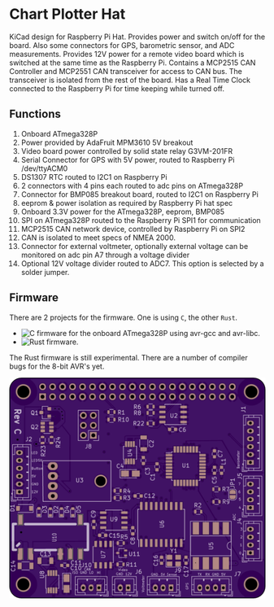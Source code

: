 # Chart Plotter Hat

KiCad design for Raspberry Pi Hat. Provides power and switch on/off for the
board. Also some connectors for GPS, barometric sensor, and ADC
measurements. Provides 12V power for a remote video board which is
switched at the same time as the Raspberry Pi. Contains a MCP2515 CAN
Controller and MCP2551 CAN transceiver for access to CAN bus. The
transceiver is isolated from the rest of the board. Has a Real Time
Clock connected to the Raspberry Pi for time keeping while turned off.

## Functions

1. Onboard ATmega328P
2. Power provided by AdaFruit MPM3610 5V breakout
3. Video board power controlled by solid state relay G3VM-201FR
4. Serial Connector for GPS with 5V power, routed to Raspberry Pi
   /dev/ttyACM0
5. DS1307 RTC routed to I2C1 on Raspberry Pi
6. 2 connectors with 4 pins each routed to adc pins on ATmega328P
7. Connector for BMP085 breakout board, routed to I2C1 on Raspberry Pi
8. eeprom & power isolation as required by Raspberry Pi hat spec
9. Onboard 3.3V power for the ATmega328P, eeprom, BMP085
10. SPI on ATmega328P routed to the Raspberry Pi SPI1 for communication
11. MCP2515 CAN network device, controlled by Raspberry Pi on SPI2
12. CAN is isolated to meet specs of NMEA 2000.
13. Connector for external voltmeter, optionally external voltage can
    be monitored on adc pin A7 through a voltage divider
14. Optional 12V voltage divider routed to ADC7. This option is
    selected by a solder jumper.

## Firmware

There are 2 projects for the firmware. One is using `C`, the other `Rust`.
 - ![C firmware](https://github.com/gpgreen/power-monitor) for the
onboard ATmega328P using avr-gcc and avr-libc.
 - ![Rust firmware](https://github.com/gpgreen/power-monitor-rust).

The Rust firmware is still experimental. There are a number of
compiler bugs for the 8-bit AVR's yet.

![Board](board.png)
